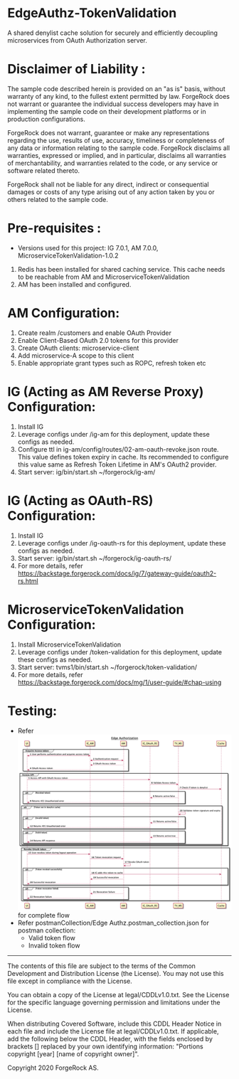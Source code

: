# EdgeAuthz-TokenValidation

A shared denylist cache solution for securely and efficiently decoupling microservices from OAuth Authorization server. <br />

Disclaimer of Liability :
=========================
The sample code described herein is provided on an "as is" basis, without warranty of any kind, to the fullest extent
permitted by law. ForgeRock does not warrant or guarantee the individual success developers may have in implementing the
sample code on their development platforms or in production configurations.

ForgeRock does not warrant, guarantee or make any representations regarding the use, results of use, accuracy,
timeliness or completeness of any data or information relating to the sample code. ForgeRock disclaims all warranties,
expressed or implied, and in particular, disclaims all warranties of merchantability, and warranties related to the
code, or any service or software related thereto.

ForgeRock shall not be liable for any direct, indirect or consequential damages or costs of any type arising out of any
action taken by you or others related to the sample code.

Pre-requisites :
================
* Versions used for this project: IG 7.0.1, AM 7.0.0, MicroserviceTokenValidation-1.0.2

1. Redis has been installed for shared caching service. This cache needs to be reachable from AM and MicroserviceTokenValidation
2. AM has been installed and configured. 

AM Configuration:
=====================
1. Create realm /customers and enable OAuth Provider
2. Enable Client-Based OAuth 2.0 tokens for this provider
3. Create OAuth clients: microservice-client
4. Add microservice-A scope to this client
5. Enable appropriate grant types such as ROPC, refresh token etc 

IG (Acting as AM Reverse Proxy) Configuration:
=====================
1. Install IG
2. Leverage configs under /ig-am for this deployment, update these configs as needed. 
3. Configure ttl in ig-am/config/routes/02-am-oauth-revoke.json route. This value defines token expiry in cache. Its recommended to configure this value same as Refresh Token Lifetime in AM's OAuth2 provider.    
4. Start server: ig/bin/start.sh ~/forgerock/ig-am/

IG (Acting as OAuth-RS) Configuration:
=====================
1. Install IG
2. Leverage configs under /ig-oauth-rs for this deployment, update these configs as needed.
3. Start server: ig/bin/start.sh ~/forgerock/ig-oauth-rs/
4. For more details, refer https://backstage.forgerock.com/docs/ig/7/gateway-guide/oauth2-rs.html 

MicroserviceTokenValidation Configuration:
=====================
1. Install MicroserviceTokenValidation
2. Leverage configs under /token-validation for this deployment, update these configs as needed.
3. Start server: tvms1/bin/start.sh ~/forgerock/token-validation/
4. For more details, refer https://backstage.forgerock.com/docs/mg/1/user-guide/#chap-using
   

Testing:
=========================
* Refer ![ScreenShot](./diagrams/EdgeAuthzSequence.png) for complete flow
* Refer postmanCollection/Edge Authz.postman_collection.json for postman collection:
   - Valid token flow 
   - Invalid token flow  


* * *

The contents of this file are subject to the terms of the Common Development and Distribution License (the License). You
may not use this file except in compliance with the License.

You can obtain a copy of the License at legal/CDDLv1.0.txt. See the License for the specific language governing
permission and limitations under the License.

When distributing Covered Software, include this CDDL Header Notice in each file and include the License file at
legal/CDDLv1.0.txt. If applicable, add the following below the CDDL Header, with the fields enclosed by brackets []
replaced by your own identifying information: "Portions copyright [year] [name of copyright owner]".

Copyright 2020 ForgeRock AS.

